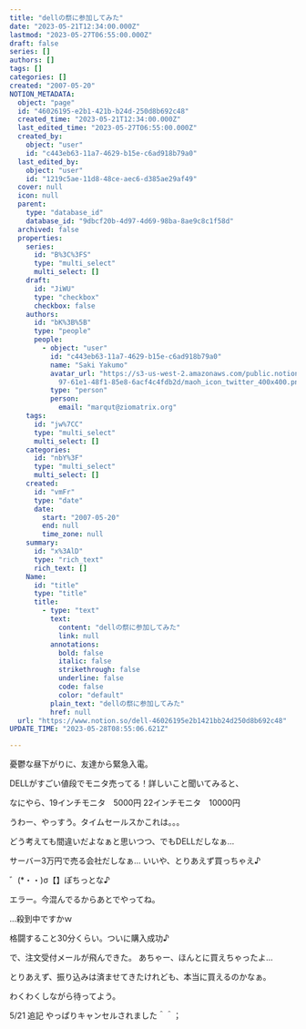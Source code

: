 ```yaml
---
title: "dellの祭に参加してみた"
date: "2023-05-21T12:34:00.000Z"
lastmod: "2023-05-27T06:55:00.000Z"
draft: false
series: []
authors: []
tags: []
categories: []
created: "2007-05-20"
NOTION_METADATA:
  object: "page"
  id: "46026195-e2b1-421b-b24d-250d8b692c48"
  created_time: "2023-05-21T12:34:00.000Z"
  last_edited_time: "2023-05-27T06:55:00.000Z"
  created_by:
    object: "user"
    id: "c443eb63-11a7-4629-b15e-c6ad918b79a0"
  last_edited_by:
    object: "user"
    id: "1219c5ae-11d8-48ce-aec6-d385ae29af49"
  cover: null
  icon: null
  parent:
    type: "database_id"
    database_id: "9dbcf20b-4d97-4d69-98ba-8ae9c8c1f58d"
  archived: false
  properties:
    series:
      id: "B%3C%3FS"
      type: "multi_select"
      multi_select: []
    draft:
      id: "JiWU"
      type: "checkbox"
      checkbox: false
    authors:
      id: "bK%3B%5B"
      type: "people"
      people:
        - object: "user"
          id: "c443eb63-11a7-4629-b15e-c6ad918b79a0"
          name: "Saki Yakumo"
          avatar_url: "https://s3-us-west-2.amazonaws.com/public.notion-static.com/3ad1c4\
            97-61e1-48f1-85e8-6acf4c4fdb2d/maoh_icon_twitter_400x400.png"
          type: "person"
          person:
            email: "marqut@ziomatrix.org"
    tags:
      id: "jw%7CC"
      type: "multi_select"
      multi_select: []
    categories:
      id: "nbY%3F"
      type: "multi_select"
      multi_select: []
    created:
      id: "vmFr"
      type: "date"
      date:
        start: "2007-05-20"
        end: null
        time_zone: null
    summary:
      id: "x%3AlD"
      type: "rich_text"
      rich_text: []
    Name:
      id: "title"
      type: "title"
      title:
        - type: "text"
          text:
            content: "dellの祭に参加してみた"
            link: null
          annotations:
            bold: false
            italic: false
            strikethrough: false
            underline: false
            code: false
            color: "default"
          plain_text: "dellの祭に参加してみた"
          href: null
  url: "https://www.notion.so/dell-46026195e2b1421bb24d250d8b692c48"
UPDATE_TIME: "2023-05-28T08:55:06.621Z"

---
```

<link rel="stylesheet" href="https://cdn.jsdelivr.net/npm/katex@0.16.2/dist/katex.min.css" integrity="sha384-bYdxxUwYipFNohQlHt0bjN/LCpueqWz13HufFEV1SUatKs1cm4L6fFgCi1jT643X" crossorigin="anonymous">


憂鬱な昼下がりに、友達から緊急入電。


DELLがすごい値段でモニタ売ってる！詳しいこと聞いてみると、


なにやら、19インチモニタ　5000円 22インチモニタ　10000円


うわー、やっすう。タイムセールスかこれは。。。


どう考えても間違いだよなぁと思いつつ、でもDELLだしなぁ…


サーバー3万円で売る会社だしなぁ… いいや、とりあえず買っちゃえ♪


゛(*・・)σ【】ぽちっとな♪


エラー。今混んでるからあとでやってね。


…殺到中ですかｗ


格闘すること30分くらい。ついに購入成功♪


で、注文受付メールが飛んできた。 あちゃー、ほんとに買えちゃったよ…


とりあえず、振り込みは済ませてきたけれども、本当に買えるのかなぁ。


わくわくしながら待ってよう。


5/21 追記 やっぱりキャンセルされました＾＾；

